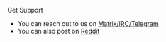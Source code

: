 Get Support

* You can reach out to us on [Matrix/IRC/Telegram](https://calyxos.org/community/#matrix-irc-and-telegram)
* You can also post on [Reddit](https://calyxos.org/community/#reddit)